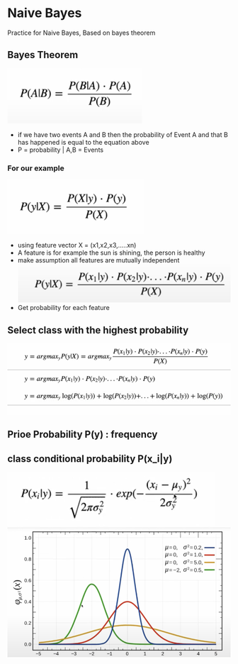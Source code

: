 # Naive Bayes
Practice for Naive Bayes, Based on bayes theorem

## Bayes Theorem
![bayes theorem](./readeMeImages/bayesTheorem.png)
- if we have two events A and B then the probability
of Event A and that B has happened is equal to the equation above
- P = probability | A,B = Events

### For our example 
![our example of bayes theorim](./readeMeImages/ourCase.png)
- using feature vector X = (x1,x2,x3,.....xn)
- A feature is for example the sun is shining, the person is healthy
- make assumption all features are mutually independent
![independent faetures](./readeMeImages/featuresIndependent.png)
- Get probability for each feature

## Select class with the highest probability
![highest prob example of getting correct equation](./readeMeImages/highestProb.png)

## Prioe Probability P(y) : frequency

## class conditional probability P(x_i|y)
![class conditional probability](./readeMeImages/classConditional.png)
![class conditional graph](./readeMeImages/classConditionalGraph.png)
